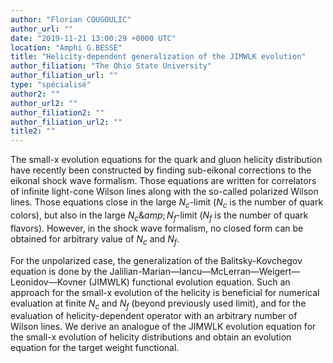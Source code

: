 ```yaml
---
author: "Florian COUGOULIC"
author_url: ""
date: "2019-11-21 13:00:29 +0000 UTC"
location: "Amphi G.BESSE"
title: "Helicity-dependent generalization of the JIMWLK evolution"
author_filiation: "The Ohio State University"
author_filiation_url: ""
type: "spécialisé"
author2: ""
author_url2: ""
author_filiation2: ""
author_filiation_url2: ""
title2: ""
---
```

The small-x evolution equations for the quark and gluon helicity distribution have recently been constructed by finding sub-eikonal corrections to the eikonal shock wave formalism. Those equations are written for correlators of infinite light-cone Wilson lines along with the so-called polarized Wilson lines. Those equations close in the large $N_c$-limit ($N_c$ is the number of quark colors), but also in the large $N_c \&amp; N_f$-limit ($N_f$ is the number of quark flavors). However, in the shock wave formalism, no closed form can be obtained for arbitrary value of $N_c$ and $N_f$.

For the unpolarized case, the generalization of the Balitsky-Kovchegov equation is done by the Jalilian-Marian—Iancu—McLerran—Weigert—Leonidov—Kovner (JIMWLK) functional evolution equation. Such an approach for the small-x evolution of the helicity is beneficial for numerical evaluation at finite $N_c$ and $N_f$ (beyond previously used limit), and for the evaluation of helicity-dependent operator with an arbitrary number of Wilson lines. We derive an analogue of the JIMWLK evolution equation for the small-x evolution of helicity distributions and obtain an evolution equation for the target weight functional.
